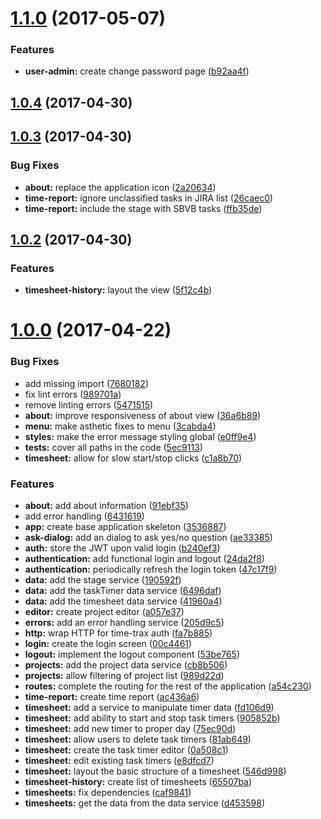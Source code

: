 <a name="1.1.0"></a>
# [1.1.0](https://github.com/kensodemann/time-trax/compare/1.0.4...1.1.0) (2017-05-07)


### Features

* **user-admin:** create change password page ([b92aa4f](https://github.com/kensodemann/time-trax/commit/b92aa4f))



<a name="1.0.4"></a>
## [1.0.4](https://github.com/kensodemann/time-trax/compare/1.0.3...v1.0.4) (2017-04-30)



<a name="1.0.3"></a>
## [1.0.3](https://github.com/kensodemann/time-trax/compare/1.0.2...v1.0.3) (2017-04-30)


### Bug Fixes

* **about:** replace the application icon ([2a20634](https://github.com/kensodemann/time-trax/commit/2a20634))
* **time-report:** ignore unclassified tasks in JIRA list ([26caec0](https://github.com/kensodemann/time-trax/commit/26caec0))
* **time-report:** include the stage with SBVB tasks ([ffb35de](https://github.com/kensodemann/time-trax/commit/ffb35de))



<a name="1.0.2"></a>
## [1.0.2](https://github.com/kensodemann/time-trax/compare/1.0.1...v1.0.2) (2017-04-30)


### Features

* **timesheet-history:** layout the view ([5f12c4b](https://github.com/kensodemann/time-trax/commit/5f12c4b))



<a name="1.0.0"></a>
# [1.0.0](https://github.com/kensodemann/time-trax/compare/3536887...1.0.0) (2017-04-22)


### Bug Fixes

* add missing import ([7680182](https://github.com/kensodemann/time-trax/commit/7680182))
* fix lint errors ([989701a](https://github.com/kensodemann/time-trax/commit/989701a))
* remove linting errors ([5471515](https://github.com/kensodemann/time-trax/commit/5471515))
* **about:** improve responsiveness of about view ([36a6b89](https://github.com/kensodemann/time-trax/commit/36a6b89))
* **menu:** make asthetic fixes to menu ([3cabda4](https://github.com/kensodemann/time-trax/commit/3cabda4))
* **styles:** make the error message styling global ([e0ff9e4](https://github.com/kensodemann/time-trax/commit/e0ff9e4))
* **tests:** cover all paths in the code ([5ec9113](https://github.com/kensodemann/time-trax/commit/5ec9113))
* **timesheet:** allow for slow start/stop clicks ([c1a8b70](https://github.com/kensodemann/time-trax/commit/c1a8b70))


### Features

* **about:** add about information ([91ebf35](https://github.com/kensodemann/time-trax/commit/91ebf35))
* add error handling ([6431619](https://github.com/kensodemann/time-trax/commit/6431619))
* **app:** create base application skeleton ([3536887](https://github.com/kensodemann/time-trax/commit/3536887))
* **ask-dialog:** add an dialog to ask yes/no question ([ae33385](https://github.com/kensodemann/time-trax/commit/ae33385))
* **auth:** store the JWT upon valid login ([b240ef3](https://github.com/kensodemann/time-trax/commit/b240ef3))
* **authentication:** add functional login and logout ([24da2f8](https://github.com/kensodemann/time-trax/commit/24da2f8))
* **authentication:** periodically refresh the login token ([47c17f9](https://github.com/kensodemann/time-trax/commit/47c17f9))
* **data:** add the stage service ([190592f](https://github.com/kensodemann/time-trax/commit/190592f))
* **data:** add the taskTimer data service ([6496daf](https://github.com/kensodemann/time-trax/commit/6496daf))
* **data:** add the timesheet data service ([41960a4](https://github.com/kensodemann/time-trax/commit/41960a4))
* **editor:** create project editor ([a057e37](https://github.com/kensodemann/time-trax/commit/a057e37))
* **errors:** add an error handling service ([205d9c5](https://github.com/kensodemann/time-trax/commit/205d9c5))
* **http:** wrap HTTP for time-trax auth ([fa7b885](https://github.com/kensodemann/time-trax/commit/fa7b885))
* **login:** create the login screen ([00c4461](https://github.com/kensodemann/time-trax/commit/00c4461))
* **logout:** implement the logout component ([53be765](https://github.com/kensodemann/time-trax/commit/53be765))
* **projects:** add the project data service ([cb8b506](https://github.com/kensodemann/time-trax/commit/cb8b506))
* **projects:** allow filtering of project list ([989d22d](https://github.com/kensodemann/time-trax/commit/989d22d))
* **routes:** complete the routing for the rest of the application ([a54c230](https://github.com/kensodemann/time-trax/commit/a54c230))
* **time-report:** create time report ([ac436a6](https://github.com/kensodemann/time-trax/commit/ac436a6))
* **timesheet:** add a service to manipulate timer data ([fd106d9](https://github.com/kensodemann/time-trax/commit/fd106d9))
* **timesheet:** add ability to start and stop task timers ([905852b](https://github.com/kensodemann/time-trax/commit/905852b))
* **timesheet:** add new timer to proper day ([75ec90d](https://github.com/kensodemann/time-trax/commit/75ec90d))
* **timesheet:** allow users to delete task timers ([81ab649](https://github.com/kensodemann/time-trax/commit/81ab649))
* **timesheet:** create the task timer editor ([0a508c1](https://github.com/kensodemann/time-trax/commit/0a508c1))
* **timesheet:** edit existing task timers ([e8dfcd7](https://github.com/kensodemann/time-trax/commit/e8dfcd7))
* **timesheet:** layout the basic structure of a timesheet ([546d998](https://github.com/kensodemann/time-trax/commit/546d998))
* **timesheet-history:** create list of timesheets ([65507ba](https://github.com/kensodemann/time-trax/commit/65507ba))
* **timesheets:** fix dependencies ([caf9841](https://github.com/kensodemann/time-trax/commit/caf9841))
* **timesheets:** get the data from the data service ([d453598](https://github.com/kensodemann/time-trax/commit/d453598))



